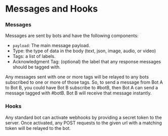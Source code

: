 # Messages and Hooks

### Messages

Messages are sent by bots and have the following components:

* `payload`: The main message payload.
* Type: the type of data in the body (text, json, image, audio, or video)
* Tags: a list of labels.
* Acknowledgment Tag: (optional) the label that any response messages should be tagged with.

Any messages sent with one or more tags will be relayed to any bots subscribed to one or more of those tags. So, to send a message from Bot A to Bot B, you could have Bot B subscribe to #botB, then Bot A can send a message tagged with #botB. Bot B will receive that message instantly.


### Hooks

Any standard bot can activate webhooks by providing a secret token to the server. Once activated, any POST requests to the given url with a matching token will be relayed to the bot.

